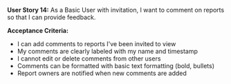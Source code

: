 **User Story 14:** As a Basic User with invitation, I want to comment on reports so that I can provide feedback. 

**Acceptance Criteria:** 

- I can add comments to reports I've been invited to view 
- My comments are clearly labeled with my name and timestamp 
- I cannot edit or delete comments from other users 
- Comments can be formatted with basic text formatting (bold, bullets) 
- Report owners are notified when new comments are added 
